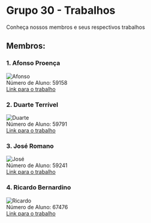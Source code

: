 # Grupo 30 - Trabalhos

Conheça nossos membros e seus respectivos trabalhos

## Membros:

### 1. Afonso Proença
![Afonso](link-para-foto-afonso.jpg)  
Número de Aluno: 59158  
[Link para o trabalho](link-para-o-trabalho-afonso)

### 2. Duarte Terrível
![Duarte](link-para-foto-duarte.jpg)  
Número de Aluno: 59791  
[Link para o trabalho](link-para-o-trabalho-duarte)

### 3. José Romano
![José](link-para-foto-jose.jpg)  
Número de Aluno: 59241  
[Link para o trabalho](link-para-o-trabalho-jose)

### 4. Ricardo Bernardino
![Ricardo](link-para-foto-ricardo.jpg)  
Número de Aluno: 67476  
[Link para o trabalho](link-para-o-trabalho-ricardo)
